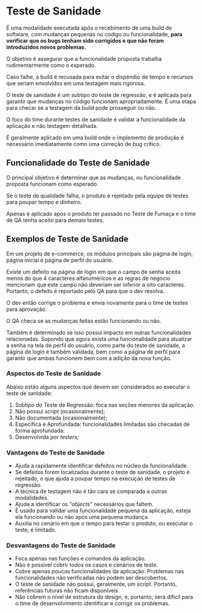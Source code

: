 # Teste de Sanidade

É uma modalidade executada após o recebimento de uma build de software, com mudanças pequenas no codigo ou funcionalidade, **para verificar que os bugs tenham sido corrigidos e que não foram introduzidos novos problemas.**

O objetivo é assegurar que a funcionalidade proposta trabalha rudimentarmente como o esperado.

Caso falhe, a build é recusada para evitar o dispêndio de tempo e recursos que seriam envolvidos em uma testagem mais rigorosa.

O teste de sanidade é um subtipo do teste de regressão, e é aplicada para garantir que mudanças no código funcionam apropriadamente. É uma etapa para checar se a testagem da build pode prosseguir ou não.

O foco do  time durante testes de sanidade é validar a funcionalidade da aplicação e não testagem detalhada.

É geralmente aplicado em uma build onde o implemento de produção é necessário imediatamente como uma correção de bug crítico.

## Funcionalidade do Teste de Sanidade

O principal objetivo é determinar que as mudanças, ou funcionalidade proposta funcionam como esperado.

Se o teste de qualidade falha, o produto é rejeitado pela equipe de testes para poupar tempo e dinheiro.

Apenas é aplicado após o produto ter passado no Teste de Fumaça e o time de QA tenha aceito para demais testes.

## Exemplos de Teste de Sanidade

Em um projeto de e-commerce, os módulos principais são página de login, página inicial e página de perfil do usuário.

Existe um defeito na página de login em que o campo de senha aceita menos do que 4 caracteres alfanuméricos e as regras de negócio mencionam que este campo não deveriam ser inferior a oito caracteres. Portanto, o defeito é reportado pelo QA para que o dev resolva.

O dev então corrige o problema e envia novamente para o time de testes para aprovação.

O QA checa se as mudanças feitas estão funcionando ou não.

Também é determinado se isso possui impacto em outras funcionalidades relacionadas. Supondo que agora exista uma funcionalidade para atualizar a senha na tela de perfil do usuário, como parte do teste de sanidade, a página de login é também validada, bem como a página de perfil para garantir que ambas funcionem bem com a adição da nova função.

### Aspectos do Teste de Sanidade

Abaixo estão alguns aspectos que devem ser considerados ao executar o teste de sanidade:

1. Subtipo do Teste de Regressão: foca nas seções menores da aplicação.
2. Não possui *script* (ocasionalmente);
3. Não documentada (ocasionalmente);
4. Específica e Aprofundada: funcionalidades limitadas são checadas de forma aprofundada.
5. Desenvolvida por *testers*;

### Vantagens do Teste de Sanidade

- Ajuda a rapidamente identificar defeitos no núcleo da funcionalidade.
- Se defeitos forem localizados durante o teste de sanidade, o projeto é rejeitado, o que ajuda a poupar tempo na execução de testes de regressão.
- A técnica de testagem não é tão cara se comparada a outras modalidades.
- Ajuda a identificar os *"objects"* necessários que faltem.
- É usado para validar uma funcionalidade pequena da aplicação, esteja ela funcionando ou não após uma pequena mudança.
- Auxilia no cenário em que o tempo para testar o produto, ou executar o teste, é limitado.

### Desvantagens do Teste de Sanidade

- Foca apenas nas funções e comandos da aplicação.
- Não é possível cobrir todos os casos e cenários de teste.
- Cobre apenas poucas funcionalidades da aplicação. Problemas nas funcionalidades não verificadas não podem ser descobertos.
- O teste de sanidade não possui, geralmente, um script. Portanto, referências futuras não ficam disponíveis.
- Não cobrem o nível de estrutura do design, e, portanto, será dificil para o time de desenvolvimento identificar e corrigir os problemas.
